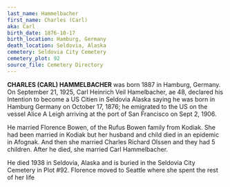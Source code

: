 ```yaml
---
last_name: Hammelbacher
first_name: Charles (Carl)
aka: Carl
birth_date: 1876-10-17
birth_location: Hamburg, Germany
death_location: Seldovia, Alaska
cemetery: Seldovia City Cemetery
cemetery_plot: 92
source_file: Cemetery Directory
---
```

**CHARLES (CARL) HAMMELBACHER** was born 1887 in Hamburg, Germany.  On September 21, 1925, Carl Heinrich Veil Hamelbacher, ae 48, declared his Intention to become a US Citien in Seldovia Alaska saying he was born in Hamburg Germany on October 17, 1876; he emigrated to the US on the vessel Alice A Leigh arriving at the port of San Francisco on Sept 2, 1906.

He married Florence Bowen, of the Rufus Bowen family from Kodiak. She had been married in Kodiak but her husband and child died in an epidemic in Afognak. And then she  married Charles Richard Olssen and they had 5 children. After he died, she married Carl Hammelbacher. 

He died 1938 in Seldovia, Alaska and is buried in the Seldovia City Cemetery in Plot #92. Florence moved to Seattle where she spent the rest of her life

